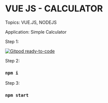 # VUE JS - CALCULATOR

Topics: VUE.JS, NODEJS

Application: Simple Calculator

Step 1:

[![Gitpod ready-to-code](https://img.shields.io/badge/Gitpod-ready--to--code-blue?logo=gitpod)](https://gitpod.io/#https://github.com/gilsonmneto/vuejs-calculator)

Step 2:

### `npm i`

Step 3:

### `npm start`
